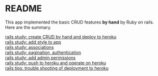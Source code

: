 # README

This app implemented the basic CRUD features **by hand** by Ruby on rails.  
Here are the summary.

[rails study: create CRUD by hand and deploy to heroku](rails_study_crud.md)  
[rails study: add style to app](add_styles.md)  
[rails study: associations](study_association.md)  
[rails study: pagination, authentication](study_pagination.md)  
[rails study: add admin permissions](add_admin_permit.md)  
[rails study: push to heroku and operate on heroku](deploy_to_heroku.md)   
[rails tips: trouble shooting of deployment to heroku](rails_study_tips.md)  